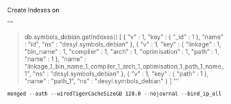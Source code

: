 Create Indexes on 

'''
> db.symbols_debian.getIndexes()
[
        {
                "v" : 1,
                "key" : {
                        "_id" : 1
                },
                "name" : "_id_",
                "ns" : "desyl.symbols_debian"
        },
        {
                "v" : 1,
                "key" : {
                        "linkage" : 1,
                        "bin_name" : 1,
                        "compiler" : 1,
                        "arch" : 1,
                        "optimisation" : 1,
                        "path" : 1,
                        "name" : 1
                },
                "name" : "linkage_1_bin_name_1_compiler_1_arch_1_optimisation_1_path_1_name_1",
                "ns" : "desyl.symbols_debian"
        },
        {
                "v" : 1,
                "key" : {
                        "path" : 1
                },
                "name" : "path_1",
                "ns" : "desyl.symbols_debian"
        }
]
'''


```mongod --auth --wiredTigerCacheSizeGB 120.0 --nojournal --bind_ip_all```
